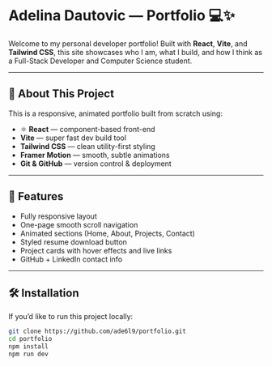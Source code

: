 # Adelina Dautovic — Portfolio 💻✨

Welcome to my personal developer portfolio! Built with **React**, **Vite**, and **Tailwind CSS**, this site showcases who I am, what I build, and how I think as a Full-Stack Developer and Computer Science student.

---

## 🚀 About This Project

This is a responsive, animated portfolio built from scratch using:
- ⚛ **React** — component-based front-end
-  **Vite** — super fast dev build tool
-  **Tailwind CSS** — clean utility-first styling
-  **Framer Motion** — smooth, subtle animations
-  **Git & GitHub** — version control & deployment

---

## 🧩 Features

- Fully responsive layout
- One-page smooth scroll navigation
- Animated sections (Home, About, Projects, Contact)
- Styled resume download button
- Project cards with hover effects and live links
- GitHub + LinkedIn contact info

---

## 🛠️ Installation

If you’d like to run this project locally:

```bash
git clone https://github.com/ade6l9/portfolio.git
cd portfolio
npm install
npm run dev
